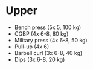 # Upper
* Bench press (5x 5, 100 kg)
* CGBP (4x 6-8, 80 kg)
* Military press (4x 6-8, 50 kg)
* Pull-up (4x 6)
* Barbell curl (3x 6-8, 40 kg)
* Dips (3x 6-8, 20 kg)
